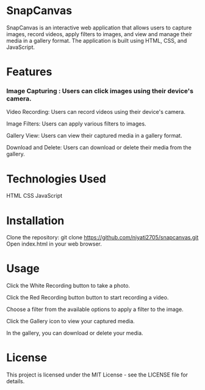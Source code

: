 # SnapCanvas
SnapCanvas is an interactive web application that allows users to capture images, record videos, apply filters to images, and view and manage their media in a gallery format. The application is built using HTML, CSS, and JavaScript. 

# Features
### Image Capturing : Users can click images using their device's camera.

Video Recording: Users can record videos using their device's camera.

Image Filters: Users can apply various filters to images.

Gallery View: Users can view their captured media in a gallery format.

Download and Delete: Users can download or delete their media from the gallery.

# Technologies Used
HTML
CSS
JavaScript

# Installation
Clone the repository: git clone https://github.com/niyati2705/snapcanvas.git
Open index.html in your web browser.

# Usage
Click the White Recording button to take a photo.

Click the Red Recording button button to start recording a video.

Choose a filter from the available options to apply a filter to the image.

Click the Gallery icon to view your captured media.

In the gallery, you can download or delete your media.

# License
This project is licensed under the MIT License - see the LICENSE file for details.
